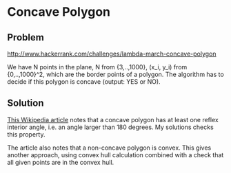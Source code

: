 # Concave Polygon

## Problem
http://www.hackerrank.com/challenges/lambda-march-concave-polygon

We have N points in the plane, N from {3,..,1000}, (x_i, y_i) from {0,..,1000}^2,
which are the border points of a polygon.
The algorithm has to decide if this polygon is concave (output: YES or NO).

## Solution
[This Wikipedia article](http://en.wikipedia.org/wiki/Concave_polygon) notes that 
a concave polygon has at least one reflex interior angle, i.e. an angle larger than 180 degrees. 
My solutions checks this property.

The article also notes that a non-concave polygon is convex. This gives another
approach, using convex hull calculation combined with a check that all given points
are in the convex hull.

